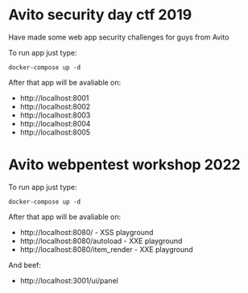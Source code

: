 # Avito security day ctf 2019

Have made some web app security challenges for guys from Avito

To run app just type:

`docker-compose up -d`

After that app will be avaliable on:

- http://localhost:8001
- http://localhost:8002
- http://localhost:8003
- http://localhost:8004
- http://localhost:8005


# Avito webpentest workshop 2022

To run app just type:

`docker-compose up -d`

After that app will be avaliable on:

- http://localhost:8080/  - XSS playground
- http://localhost:8080/autoload  - XXE playground
- http://localhost:8080/item_render  - XXE playground

And beef:

- http://localhost:3001/ui/panel



